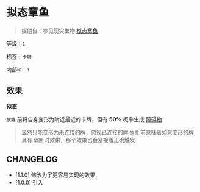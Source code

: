 # 拟态章鱼

> 捏他自：参见现实生物 [拟态章鱼](https://www.bilibili.com/video/BV1iK4y1m739)

等级：`1`

标签：`卡牌`

内部id：`?`

## 效果

**拟态**

`放置` 前将自身变形为附近最近的卡牌，但有 **50%** 概率生成 [障碍物](../卡牌组/障碍物.md)

> 显然只能变形为未连接的牌，忽视已连接的牌
> `放置` 前意味着如果变形的牌具有 `放置` 时效果，那个效果也会紧接着正确触发

## CHANGELOG

- [1.1.0] 修改为了更容易实现的效果
- [1.0.0] 引入
